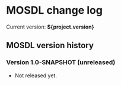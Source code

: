 MOSDL change log
================

Current version: __${project.version}__


MOSDL version history
---------------------

### Version 1.0-SNAPSHOT (unreleased)
- Not released yet.
